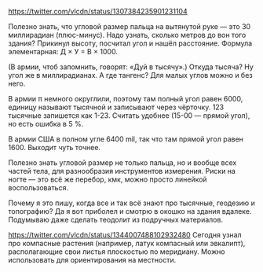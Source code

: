 https://twitter.com/vlcdn/status/1307384235901231104

Полезно знать, что угловой размер  пальца на вытянутой руке — это 30 миллирадиан (плюс-минус). Надо узнать, сколько метров до вон того здания? Прикинул высоту, посчитал угол и нашёл расстояние. Формула элементарная: Д × У = В × 1000.

(В армии, чтоб запомнить, говорят: «Дуй в тысячу».) Откуда тысяча? Ну угол же в миллирадианах. А где тангенс? Для малых углов можно и без него.

В армии π немного округлили, поэтому там полный угол равен 6000, единицу называют тысячной и записывают через чёрточку. 123 тысячные запишется как 1-23. Считать удобнее (15-00 — прямой угол), но есть ошибка в 5 %.

В армии США в полном угле 6400 mil, так что там прямой угол равен 1600. Выходит чуть точнее.

Полезно знать угловой размер не только пальца, но и вообще всех частей тела, для разнообразия инструментов измерения. Риски на ногте — это всё же перебор, кмк, можно просто линейкой воспользоваться.

Почему я это пишу, когда все и так всё знают про тысячные, геодезию и топографию? Да я вот приболел и смотрю в окошко на здания вдалеке. Подумываю даже сделать теодолит из подручных материалов.


https://twitter.com/vlcdn/status/1344007488102932480
Сегодня узнал про компасные растения (например, латук компасный или эвкалипт), располагающие свои листья плоскостью по меридиану. Можно использовать для ориентирования на местности.